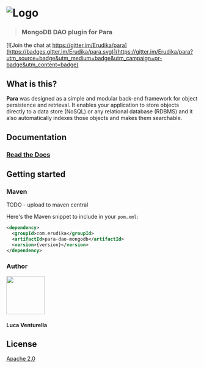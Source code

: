 ![Logo](https://s3-eu-west-1.amazonaws.com/org.paraio/para.png)
============================

> ### MongoDB DAO plugin for Para

[![Join the chat at https://gitter.im/Erudika/para](https://badges.gitter.im/Erudika/para.svg)](https://gitter.im/Erudika/para?utm_source=badge&utm_medium=badge&utm_campaign=pr-badge&utm_content=badge)

## What is this?

**Para** was designed as a simple and modular back-end framework for object persistence and retrieval.
It enables your application to store objects directly to a data store (NoSQL) or any relational database (RDBMS)
and it also automatically indexes those objects and makes them searchable.

## Documentation

### [Read the Docs](http://paraio.org/docs)

## Getting started


### Maven

TODO - upload to maven central

Here's the Maven snippet to include in your `pom.xml`:

```xml
<dependency>
  <groupId>com.erudika</groupId>
  <artifactId>para-dao-mongodb</artifactId>
  <version>{version}</version>
</dependency>
```

### Author

<img src="https://avatars2.githubusercontent.com/u/795297?v=3&s=460" width="100" height="100">

#### Luca Venturella


## License
[Apache 2.0](LICENSE)
